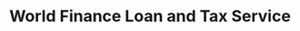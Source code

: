 ---
title: "World Finance Loan and Tax Service"
url: /stillwater/world-finance-loan-and-tax-service/
shop: Leiher
---